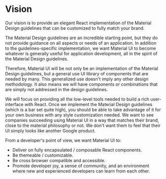 # Vision

<p class="description">Our vision is to provide an elegant React implementation of the Material Design guidelines that can be customized to fully match your brand.</p>

The Material Design guidelines are an incredible starting point, but they do not provide guidance on all aspects or needs of an application. In addition to the guidelines-specific implementation, we want Material UI to become whatever is generally useful for application development, all in the spirit of the Material Design guidelines.

Therefore, Material UI will be not only be an implementation of the Material Design guidelines, but a general use UI library of components that are needed by many. This generalized use doesn't imply any other design methodology. It also means we will have components or combinations that are simply not addressed in the design guidelines.

We will focus on providing all the low-level tools needed to build a rich user-interface with React. Once we implement the Material Design guidelines (which is a bar set quite high), you should be able to take advantage of it for your own business with any style customization needed. We want to see companies succeeding using Material UI in a way that matches their brand, close to the material philosophy or not. We don't want them to feel that their UI simply looks like another Google product.

From a developer's point of view, we want Material UI to:

- Deliver on fully encapsulated / composable React components.
- Be themeable / customizable.
- Be cross browser compatible and accessible.
- Promote developer joy, a sense of community, and an environment where new and experienced developers can learn from each other.
